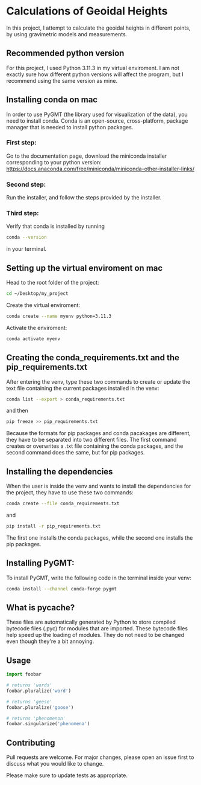 # Calculations of Geoidal Heights

In this project, I attempt to calculate the geoidal heights in different points, by using gravimetric models and measurements.

## Recommended python version

For this project, I used Python 3.11.3 in my virtual enviroment. I am not exactly sure how different python versions will affect the program, but I recommend using the same version as mine.

## Installing conda on mac

In order to use PyGMT (the library used for visualization of the data), you need to install conda. Conda is an open-source, cross-platform, package manager that is needed to install python packages. 

### First step:

Go to the documentation page, download the miniconda installer corresponding to your python version: https://docs.anaconda.com/free/miniconda/miniconda-other-installer-links/

### Second step:

Run the installer, and follow the steps provided by the installer. 

### Third step:

Verify that conda is installed by running 

```bash
conda --version
```
in your terminal.

## Setting up the virtual enviroment on mac

Head to the root folder of the project:

```bash
cd ~/Desktop/my_project
```
Create the virtual enviroment:

```bash
conda create --name myenv python=3.11.3
```
Activate the enviroment:

```bash
conda activate myenv
```

## Creating the conda_requirements.txt and the pip_requirements.txt

After entering the venv, type these two commands to create or update the text file containing the current packages installed in the venv:

```bash
conda list --export > conda_requirements.txt
```

and then 

```bash
pip freeze >> pip_requirements.txt
```

Because the formats for pip packages and conda pacakages are different, they have to be separated into two different files. The first command creates or overwrites a .txt file containing the conda packages, and the second command does the same, but for pip packages.

## Installing the dependencies

When the user is inside the venv and wants to install the dependencies for the project, they have to use these two commands: 

```bash
conda create --file conda_requirements.txt
```
and

```bash
pip install -r pip_requirements.txt
```

The first one installs the conda packages, while the second one installs the pip packages.

## Installing PyGMT:

To install PyGMT, write the following code in the terminal inside your venv:

```bash
conda install --channel conda-forge pygmt
```

## What is __pycache__?

These files are automatically generated by Python to store compiled bytecode files (.pyc) for modules that are imported. These bytecode files help speed up the loading of modules. They do not need to be changed even though they're a bit annoying.


## Usage

```python
import foobar

# returns 'words'
foobar.pluralize('word')

# returns 'geese'
foobar.pluralize('goose')

# returns 'phenomenon'
foobar.singularize('phenomena')
```

## Contributing

Pull requests are welcome. For major changes, please open an issue first
to discuss what you would like to change.

Please make sure to update tests as appropriate.
